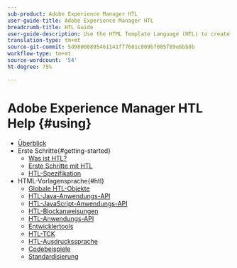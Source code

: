 ```yaml
---
sub-product: Adobe Experience Manager HTL
user-guide-title: Adobe Experience Manager HTL
breadcrumb-title: HTL Guide
user-guide-description: Use the HTML Template Language (HTL) to create an enterprise-level web framework.
translation-type: tm+mt
source-git-commit: 5d98000895461141ff7601c809b7085f89e6bb8b
workflow-type: tm+mt
source-wordcount: '54'
ht-degree: 75%

---
```



# Adobe Experience Manager HTL Help {#using}

+ [Überblick](overview.md)
+ Erste Schritte{#getting-started}
   + [Was ist HTL?](update.md)
   + [Erste Schritte mit HTL](getting-started.md)
   + [HTL-Spezifikation](htl-specification.md)
+ HTML-Vorlagensprache{#htl}
   + [Globale HTL-Objekte](global-objects.md)
   + [HTL-Java-Anwendungs-API](use-api-java.md)
   + [HTL-JavaScript-Anwendungs-API](use-api-javascript.md)
   + [HTL-Blockanweisungen](block-statements.md)
   + [HTL-Anwendungs-API](use-api.md)
   + [Entwicklertools](dev-tools.md)
   + [HTL-TCK](htl-tck.md)
   + [HTL-Ausdruckssprache](expression-language.md)
   + [Codebeispiele](code-samples.md)
   + [Standardisierung](standardization.md)
